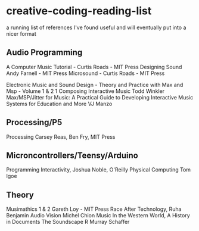 # creative-coding-reading-list
a running list of references I've found useful and will eventually put into a nicer format


## Audio Programming
A Computer Music Tutorial - Curtis Roads - MIT Press
Designing Sound Andy Farnell - MIT Press
Microsound - Curtis Roads - MIT Press

Electronic Music and Sound Design - Theory and Practice with Max and Msp - Volume 1 & 2
1 
Composing Interactive Music  Todd Winkler
Max/MSP/Jitter for Music: A Practical Guide to Developing Interactive Music Systems for Education and More VJ Manzo

## Processing/P5
Processing Carsey Reas, Ben Fry, MIT Press

## Microncontrollers/Teensy/Arduino
Programming Interactivity, Joshua Noble, O'Reilly
Physical Computing Tom Igoe


## Theory
Musimathics 1 & 2 Gareth Loy - MIT Press
Race After Technology, Ruha Benjamin
Audio Vision Michel Chion
Music In the Western World, A History in Documents
The Soundscape R Murray Schaffer
